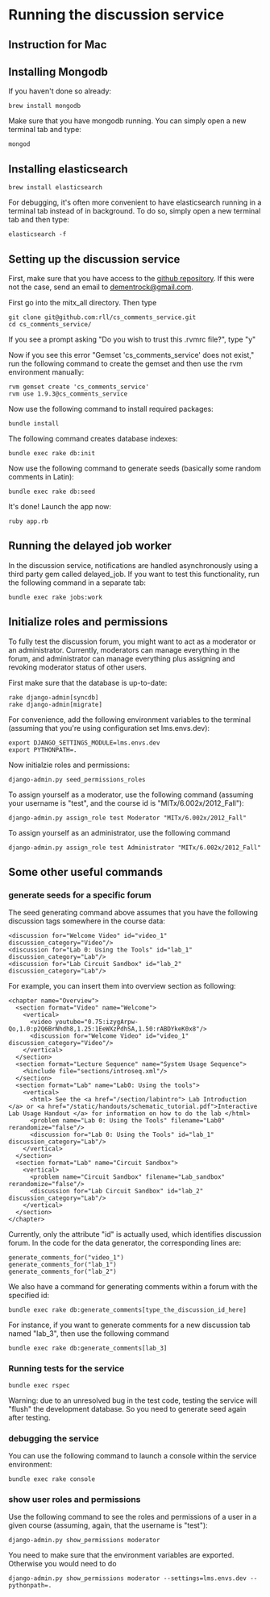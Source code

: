 # Running the discussion service

## Instruction for Mac

## Installing Mongodb

If you haven't done so already:

    brew install mongodb

Make sure that you have mongodb running. You can simply open a new terminal tab and type:
 
    mongod

## Installing elasticsearch

    brew install elasticsearch

For debugging, it's often more convenient to have elasticsearch running in a terminal tab instead of in background. To do so, simply open a new terminal tab and then type:

    elasticsearch -f

## Setting up the discussion service

First, make sure that you have access to the [github repository](https://github.com/rll/cs_comments_service). If this were not the case, send an email to dementrock@gmail.com.

First go into the mitx_all directory. Then type

    git clone git@github.com:rll/cs_comments_service.git
    cd cs_comments_service/

If you see a prompt asking "Do you wish to trust this .rvmrc file?", type "y"

Now if you see this error "Gemset 'cs_comments_service' does not exist," run the following command to create the gemset and then use the rvm environment manually:

    rvm gemset create 'cs_comments_service'
    rvm use 1.9.3@cs_comments_service

Now use the following command to install required packages:

    bundle install

The following command creates database indexes:

    bundle exec rake db:init

Now use the following command to generate seeds (basically some random comments in Latin):

    bundle exec rake db:seed

It's done! Launch the app now:

    ruby app.rb

## Running the delayed job worker

In the discussion service, notifications are handled asynchronously using a third party gem called delayed_job. If you want to test this functionality, run the following command in a separate tab:

    bundle exec rake jobs:work

## Initialize roles and permissions

To fully test the discussion forum, you might want to act as a moderator or an administrator. Currently, moderators can manage everything in the forum, and administrator can manage everything plus assigning and revoking moderator status of other users.

First make sure that the database is up-to-date:

    rake django-admin[syncdb]
    rake django-admin[migrate]

For convenience, add the following environment variables to the terminal (assuming that you're using configuration set lms.envs.dev):

    export DJANGO_SETTINGS_MODULE=lms.envs.dev
    export PYTHONPATH=.

Now initialzie roles and permissions:

    django-admin.py seed_permissions_roles

To assign yourself as a moderator, use the following command (assuming your username is "test", and the course id is "MITx/6.002x/2012_Fall"):

    django-admin.py assign_role test Moderator "MITx/6.002x/2012_Fall"

To assign yourself as an administrator, use the following command

    django-admin.py assign_role test Administrator "MITx/6.002x/2012_Fall"

## Some other useful commands

### generate seeds for a specific forum
The seed generating command above assumes that you have the following discussion tags somewhere in the course data:

    <discussion for="Welcome Video" id="video_1" discussion_category="Video"/>
    <discussion for="Lab 0: Using the Tools" id="lab_1" discussion_category="Lab"/>
    <discussion for="Lab Circuit Sandbox" id="lab_2" discussion_category="Lab"/>

For example, you can insert them into overview section as following:

    <chapter name="Overview">
      <section format="Video" name="Welcome">
        <vertical>
          <video youtube="0.75:izygArpw-Qo,1.0:p2Q6BrNhdh8,1.25:1EeWXzPdhSA,1.50:rABDYkeK0x8"/>
          <discussion for="Welcome Video" id="video_1" discussion_category="Video"/>
        </vertical>
      </section>
      <section format="Lecture Sequence" name="System Usage Sequence">
        <%include file="sections/introseq.xml"/>
      </section>
      <section format="Lab" name="Lab0: Using the tools">
        <vertical>
          <html> See the <a href="/section/labintro"> Lab Introduction </a> or <a href="/static/handouts/schematic_tutorial.pdf">Interactive Lab Usage Handout </a> for information on how to do the lab </html>
          <problem name="Lab 0: Using the Tools" filename="Lab0" rerandomize="false"/>
          <discussion for="Lab 0: Using the Tools" id="lab_1" discussion_category="Lab"/>
        </vertical>
      </section>
      <section format="Lab" name="Circuit Sandbox">
        <vertical>
          <problem name="Circuit Sandbox" filename="Lab_sandbox" rerandomize="false"/>
          <discussion for="Lab Circuit Sandbox" id="lab_2" discussion_category="Lab"/>
        </vertical>
      </section>
    </chapter>

Currently, only the attribute "id" is actually used, which identifies discussion forum. In the code for the data generator, the corresponding lines are:

    generate_comments_for("video_1")
    generate_comments_for("lab_1")
    generate_comments_for("lab_2")

We also have a command for generating comments within a forum with the specified id:

    bundle exec rake db:generate_comments[type_the_discussion_id_here]

For instance, if you want to generate comments for a new discussion tab named "lab_3", then use the following command

    bundle exec rake db:generate_comments[lab_3]

### Running tests for the service

    bundle exec rspec

Warning: due to an unresolved bug in the test code, testing the service will "flush" the development database. So you need to generate seed again after testing.

### debugging the service

You can use the following command to launch a console within the service environment:

    bundle exec rake console

### show user roles and permissions

Use the following command to see the roles and permissions of a user in a given course (assuming, again, that the username is "test"):

    django-admin.py show_permissions moderator

You need to make sure that the environment variables are exported. Otherwise you would need to do

    django-admin.py show_permissions moderator --settings=lms.envs.dev --pythonpath=.
